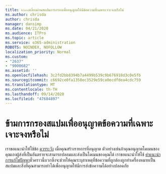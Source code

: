 ```yaml
---
title: ๒๖๓๗เลี่ยงผ่านสแปมการกรองเพื่ออนุญาตให้มีข้อความที่เฉพาะเจาะจงหรือไม่
ms.author: chrisda
author: chrisda
manager: dansimp
ms.date: 04/21/2020
ms.audience: ITPro
ms.topic: article
ms.service: o365-administration
ROBOTS: NOINDEX, NOFOLLOW
localization_priority: Normal
ms.custom:
- "2637"
- "9000682"
ms.assetid: ''
ms.openlocfilehash: 3c2fd2bb8394b7a4499b539c9b676918d3c0e5fb
ms.sourcegitcommit: c6692ce0fa1358ec3529e59ca0ecdfdea4cdc759
ms.translationtype: MT
ms.contentlocale: th-TH
ms.lasthandoff: 09/14/2020
ms.locfileid: "47684897"
---
```

# <a name="bypass-spam-filtering-to-allow-specific-messages"></a>ข้ามการกรองสแปมเพื่ออนุญาตข้อความที่เฉพาะเจาะจงหรือไม่

เราขอแนะนำให้ใช้ข้อ [ควรระวัง](https://docs.microsoft.com/exchange/troubleshoot/antispam/cautions-against-bypassing-spam-filters) เมื่อคุณสร้างรายการที่อนุญาต ตัวอย่างเช่นถ้าคุณอนุญาตโดเมนของคุณเองผู้ส่งที่เป็นอันตรายจะสามารถปลอมและส่งเป็นโดเมนของคุณได้  เราขอแนะนำให้ใช้ [คำแนะนำการแก้ไขปัญหา](https://docs.microsoft.com/microsoft-365/security/office-365-security/anti-spam-protection)ชั่วคราวนี้บวกซึ่งจะช่วยให้คุณระบุสาเหตุที่ข้อความที่ถูกต้องถูกทำเครื่องหมายเป็นสแปมและสิ่งที่คุณสามารถทำได้เพื่ออนุญาตให้มีการส่งข้อความได้อย่างปลอดภัย
